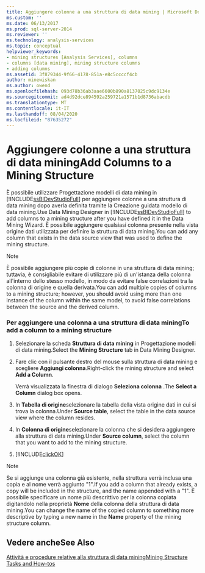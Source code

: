```yaml
---
title: Aggiungere colonne a una struttura di data mining | Microsoft Docs
ms.custom: ''
ms.date: 06/13/2017
ms.prod: sql-server-2014
ms.reviewer: ''
ms.technology: analysis-services
ms.topic: conceptual
helpviewer_keywords:
- mining structures [Analysis Services], columns
- columns [data mining], mining structure columns
- adding columns
ms.assetid: 3f879344-9f66-4178-851a-e8c5ccccf4cb
author: minewiskan
ms.author: owend
ms.openlocfilehash: 093d78b36ab3aae6600b890a8137025c9dc9134e
ms.sourcegitcommit: ad4d92dce894592a259721a1571b1d8736abacdb
ms.translationtype: MT
ms.contentlocale: it-IT
ms.lasthandoff: 08/04/2020
ms.locfileid: "87635272"
---
```

# <a name="add-columns-to-a-mining-structure"></a><span data-ttu-id="79a63-102">Aggiungere colonne a una struttura di data mining</span><span class="sxs-lookup"><span data-stu-id="79a63-102">Add Columns to a Mining Structure</span></span>
  <span data-ttu-id="79a63-103">È possibile utilizzare Progettazione modelli di data mining in [!INCLUDE[ssBIDevStudioFull](../../includes/ssbidevstudiofull-md.md)] per aggiungere colonne a una struttura di data mining dopo averla definita tramite la Creazione guidata modello di data mining.</span><span class="sxs-lookup"><span data-stu-id="79a63-103">Use Data Mining Designer in [!INCLUDE[ssBIDevStudioFull](../../includes/ssbidevstudiofull-md.md)] to add columns to a mining structure after you have defined it in the Data Mining Wizard.</span></span> <span data-ttu-id="79a63-104">È possibile aggiungere qualsiasi colonna presente nella vista origine dati utilizzata per definire la struttura di data mining.</span><span class="sxs-lookup"><span data-stu-id="79a63-104">You can add any column that exists in the data source view that was used to define the mining structure.</span></span>  
  
> [!NOTE]  
>  <span data-ttu-id="79a63-105">È possibile aggiungere più copie di colonne in una struttura di data mining; tuttavia, è consigliabile evitare di utilizzare più di un'istanza della colonna all'interno dello stesso modello, in modo da evitare false correlazioni tra la colonna di origine e quella derivata.</span><span class="sxs-lookup"><span data-stu-id="79a63-105">You can add multiple copies of columns to a mining structure; however, you should avoid using more than one instance of the column within the same model, to avoid false correlations between the source and the derived column.</span></span>  
  
### <a name="to-add-a-column-to-a-mining-structure"></a><span data-ttu-id="79a63-106">Per aggiungere una colonna a una struttura di data mining</span><span class="sxs-lookup"><span data-stu-id="79a63-106">To add a column to a mining structure</span></span>  
  
1.  <span data-ttu-id="79a63-107">Selezionare la scheda **Struttura di data mining** in Progettazione modelli di data mining.</span><span class="sxs-lookup"><span data-stu-id="79a63-107">Select the **Mining Structure** tab in Data Mining Designer.</span></span>  
  
2.  <span data-ttu-id="79a63-108">Fare clic con il pulsante destro del mouse sulla struttura di data mining e scegliere **Aggiungi colonna**.</span><span class="sxs-lookup"><span data-stu-id="79a63-108">Right-click the mining structure and select **Add a Column**.</span></span>  
  
     <span data-ttu-id="79a63-109">Verrà visualizzata la finestra di dialogo **Seleziona colonna** .</span><span class="sxs-lookup"><span data-stu-id="79a63-109">The **Select a Column** dialog box opens.</span></span>  
  
3.  <span data-ttu-id="79a63-110">In **Tabella di origine**selezionare la tabella della vista origine dati in cui si trova la colonna.</span><span class="sxs-lookup"><span data-stu-id="79a63-110">Under **Source table**, select the table in the data source view where the column resides.</span></span>  
  
4.  <span data-ttu-id="79a63-111">In **Colonna di origine**selezionare la colonna che si desidera aggiungere alla struttura di data mining.</span><span class="sxs-lookup"><span data-stu-id="79a63-111">Under **Source column**, select the column that you want to add to the mining structure.</span></span>  
  
5.  [!INCLUDE[clickOK](../../includes/clickok-md.md)]  
  
> [!NOTE]  
>  <span data-ttu-id="79a63-112">Se si aggiunge una colonna già esistente, nella struttura verrà inclusa una copia e al nome verrà aggiunto "1".</span><span class="sxs-lookup"><span data-stu-id="79a63-112">If you add a column that already exists, a copy will be included in the structure, and the name appended with a "1".</span></span> <span data-ttu-id="79a63-113">È possibile specificare un nome più descrittivo per la colonna copiata digitandolo nella proprietà **Nome** della colonna della struttura di data mining.</span><span class="sxs-lookup"><span data-stu-id="79a63-113">You can change the name of the copied column to something more descriptive by typing a new name in the **Name** property of the mining structure column.</span></span>  
  
## <a name="see-also"></a><span data-ttu-id="79a63-114">Vedere anche</span><span class="sxs-lookup"><span data-stu-id="79a63-114">See Also</span></span>  
 [<span data-ttu-id="79a63-115">Attività e procedure relative alla struttura di data mining</span><span class="sxs-lookup"><span data-stu-id="79a63-115">Mining Structure Tasks and How-tos</span></span>](mining-structure-tasks-and-how-tos.md)  
  
  
